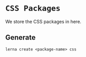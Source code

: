 # `CSS Packages`

We store the CSS packages in here.

## Generate

```
lerna create <package-name> css
```

